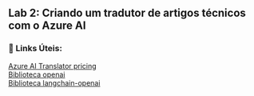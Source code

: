 ## Lab 2: Criando um tradutor de artigos técnicos com o Azure AI

### 🔗 Links Úteis:    
<a href="https://azure.microsoft.com/en-us/pricing/details/cognitive-services/translator/" target="_blank">Azure AI Translator pricing</a>      
<a href="https://pypi.org/project/openai/0.26.5/" target="_blank">Biblioteca openai</a>      
<a href="https://pypi.org/project/langchain-openai/" target="_blank">Biblioteca langchain-openai</a>

